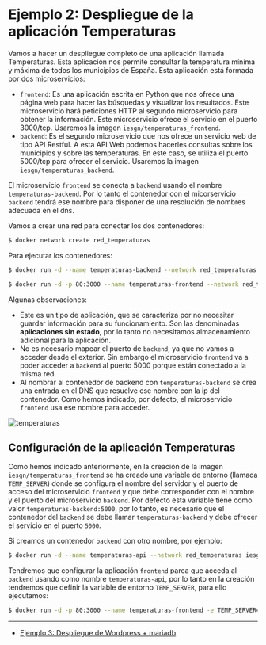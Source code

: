 # Ejemplo 2: Despliegue de la aplicación Temperaturas

Vamos a hacer un despliegue completo de una aplicación llamada Temperaturas. Esta aplicación nos permite consultar la temperatura mínima y máxima de todos los municipios de España. Esta aplicación está formada por dos microservicios:

* `frontend`: Es una aplicación escrita en Python que nos ofrece una página web para hacer las búsquedas y visualizar los resultados. Este microservicio hará peticiones HTTP al segundo microservicio para obtener la información. Este microservicio ofrece el servicio en el puerto 3000/tcp. Usaremos la imagen `iesgn/temperaturas_frontend`.
* `backend`: Es el segundo microservicio que nos ofrece un servicio web de tipo API Restful. A esta API Web podemos hacerles consultas sobre los municipios y sobre las temperaturas. En este caso, se utiliza el puerto 5000/tcp para ofrecer el servicio. Usaremos la imagen `iesgn/temperaturas_backend`.

El microservicio `frontend` se conecta a `backend` usando el nombre `temperaturas-backend`. Por lo tanto el contenedor con el micorservicio `backend` tendrá ese nombre para disponer de una resolución de nombres adecuada en el dns.

Vamos a crear una red para conectar los dos contenedores:

```bash
$ docker network create red_temperaturas
```

Para ejecutar los contenedores:

```bash
$ docker run -d --name temperaturas-backend --network red_temperaturas iesgn/temperaturas_backend

$ docker run -d -p 80:3000 --name temperaturas-frontend --network red_temperaturas iesgn/temperaturas_frontend
```

Algunas observaciones:

* Este es un tipo de aplicación, que se caracteriza por no necesitar guardar información para su funcionamiento. Son las denominadas **aplicaciones sin estado**, por lo tanto no necesitamos almacenamiento adicional para la aplicación.
* No es necesario mapear el puerto de `backend`, ya que no vamos a acceder desde el exterior. Sin embargo el microservicio `frontend` va a poder acceder a `backend` al puerto 5000 porque están conectado a la misma red.
* Al nombrar al contenedor de backend con `temperaturas-backend` se crea una entrada en el DNS que resuelve ese nombre con la ip del contenedor. Como hemos indicado, por defecto, el microservicio `frontend` usa ese nombre para acceder.

![temperaturas](img/temperaturas.png)

## Configuración de la aplicación Temperaturas

Como hemos indicado anteriormente, en la creación de la imagen `iesgn/temperaturas_frontend` se ha creado una variable de entorno (llamada `TEMP_SERVER`) donde se configura el nombre del servidor y el puerto de acceso del microservicio `frontend` y que debe corresponder con el nombre y el puerto del microservicio `backend`. Por defecto esta variable tiene como valor `temperaturas-backend:5000`, por lo tanto, es necesario que el contenedor del `backend` se debe llamar `temperaturas-backend` y debe ofrecer el servicio en el puerto `5000`.

Si creamos un contenedor `backend` con otro nombre, por ejemplo:

```bash
$ docker run -d --name temperaturas-api --network red_temperaturas iesgn/temperaturas_backend
```

Tendremos que configurar la aplicación `frontend` parea que acceda al `backend` usando como nombre `temperaturas-api`, por lo tanto en la creación tendremos que definir la variable de entorno `TEMP_SERVER`, para ello ejecutamos:

```bash
$ docker run -d -p 80:3000 --name temperaturas-frontend -e TEMP_SERVER=temperaturas-api:5000 --network red_temperaturas iesgn/temperaturas_frontend
```

---

* [Ejemplo 3: Despliegue de Wordpress + mariadb](wordpress.md)
